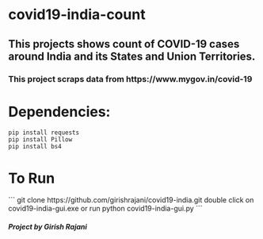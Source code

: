 # covid19-india-count
<h2>This projects shows count of COVID-19 cases around India and its States and Union Territories. </h2>
<h3>This project scraps data from https://www.mygov.in/covid-19</h3>
<h1>Dependencies:</h1> 

```
pip install requests
pip install Pillow
pip install bs4
```
<h1> To Run </h1>
```
git clone https://github.com/girishrajani/covid19-india.git
double click on covid19-india-gui.exe
or run
python covid19-india-gui.py
```

<h5> Project by Girish Rajani </h5>
